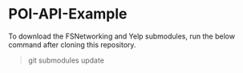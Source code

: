 POI-API-Example
===============

To download the FSNetworking and Yelp submodules, run the below command after cloning this repository.

> git submodules update 